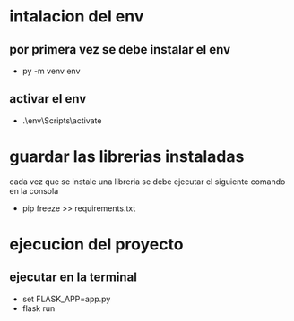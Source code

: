 # intalacion del env
## por primera vez se debe instalar el env
- py -m venv env 
## activar el env
- .\env\Scripts\activate 


# guardar las librerias instaladas
cada vez que se instale una libreria se debe ejecutar el siguiente comando en la consola   
- pip freeze >> requirements.txt 

# ejecucion del proyecto
## ejecutar en la terminal
- set FLASK_APP=app.py
- flask run